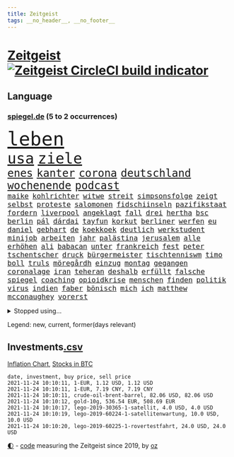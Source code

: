 ```yaml
---
title: Zeitgeist
tags: __no_header__, __no_footer__
---
```


# [Zeitgeist](https://oliz.io/zeitgeist/) [![Zeitgeist CircleCI build indicator](https://circleci.com/gh/ooz/zeitgeist.svg?style=shield)](https://circleci.com/gh/ooz/zeitgeist)

## Language

<h3><a href="https://www.spiegel.de" target="_blank">spiegel.de</a> (5 to 2 occurrences)</h3>
<p style="font-family:monospace">
<span style="font-size:32pt"><a href="news_links.html#leben" class="current">leben</a></span>
<br>
<span style="font-size:25pt"><a href="news_links.html#usa" class="current">usa</a></span>
<span style="font-size:25pt"><a href="news_links.html#ziele" class="current">ziele</a></span>
<br>
<span style="font-size:18pt"><a href="news_links.html#enes" class="current">enes</a></span>
<span style="font-size:18pt"><a href="news_links.html#kanter" class="current">kanter</a></span>
<span style="font-size:18pt"><a href="news_links.html#corona" class="current">corona</a></span>
<span style="font-size:18pt"><a href="news_links.html#deutschland" class="current">deutschland</a></span>
<span style="font-size:18pt"><a href="news_links.html#wochenende" class="current">wochenende</a></span>
<span style="font-size:18pt"><a href="news_links.html#podcast" class="current">podcast</a></span>
<br>
<span style="font-size:12pt"><a href="news_links.html#maike" class="current">maike</a></span>
<span style="font-size:12pt"><a href="news_links.html#kohlrichter" class="current">kohlrichter</a></span>
<span style="font-size:12pt"><a href="news_links.html#witwe" class="current">witwe</a></span>
<span style="font-size:12pt"><a href="news_links.html#streit" class="current">streit</a></span>
<span style="font-size:12pt"><a href="news_links.html#simpsonsfolge" class="new">simpsonsfolge</a></span>
<span style="font-size:12pt"><a href="news_links.html#zeigt" class="current">zeigt</a></span>
<span style="font-size:12pt"><a href="news_links.html#selbst" class="current">selbst</a></span>
<span style="font-size:12pt"><a href="news_links.html#proteste" class="current">proteste</a></span>
<span style="font-size:12pt"><a href="news_links.html#salomonen" class="new">salomonen</a></span>
<span style="font-size:12pt"><a href="news_links.html#fidschiinseln" class="new">fidschiinseln</a></span>
<span style="font-size:12pt"><a href="news_links.html#pazifikstaat" class="new">pazifikstaat</a></span>
<span style="font-size:12pt"><a href="news_links.html#fordern" class="current">fordern</a></span>
<span style="font-size:12pt"><a href="news_links.html#liverpool" class="current">liverpool</a></span>
<span style="font-size:12pt"><a href="news_links.html#angeklagt" class="current">angeklagt</a></span>
<span style="font-size:12pt"><a href="news_links.html#fall" class="current">fall</a></span>
<span style="font-size:12pt"><a href="news_links.html#drei" class="current">drei</a></span>
<span style="font-size:12pt"><a href="news_links.html#hertha" class="current">hertha</a></span>
<span style="font-size:12pt"><a href="news_links.html#bsc" class="current">bsc</a></span>
<span style="font-size:12pt"><a href="news_links.html#berlin" class="current">berlin</a></span>
<span style="font-size:12pt"><a href="news_links.html#pál" class="new">pál</a></span>
<span style="font-size:12pt"><a href="news_links.html#dárdai" class="new">dárdai</a></span>
<span style="font-size:12pt"><a href="news_links.html#tayfun" class="new">tayfun</a></span>
<span style="font-size:12pt"><a href="news_links.html#korkut" class="new">korkut</a></span>
<span style="font-size:12pt"><a href="news_links.html#berliner" class="current">berliner</a></span>
<span style="font-size:12pt"><a href="news_links.html#werfen" class="current">werfen</a></span>
<span style="font-size:12pt"><a href="news_links.html#eu" class="current">eu</a></span>
<span style="font-size:12pt"><a href="news_links.html#daniel" class="current">daniel</a></span>
<span style="font-size:12pt"><a href="news_links.html#gebhart" class="new">gebhart</a></span>
<span style="font-size:12pt"><a href="news_links.html#de" class="current">de</a></span>
<span style="font-size:12pt"><a href="news_links.html#koekkoek" class="new">koekkoek</a></span>
<span style="font-size:12pt"><a href="news_links.html#deutlich" class="current">deutlich</a></span>
<span style="font-size:12pt"><a href="news_links.html#werkstudent" class="new">werkstudent</a></span>
<span style="font-size:12pt"><a href="news_links.html#minijob" class="new">minijob</a></span>
<span style="font-size:12pt"><a href="news_links.html#arbeiten" class="current">arbeiten</a></span>
<span style="font-size:12pt"><a href="news_links.html#jahr" class="current">jahr</a></span>
<span style="font-size:12pt"><a href="news_links.html#palästina" class="new">palästina</a></span>
<span style="font-size:12pt"><a href="news_links.html#jerusalem" class="current">jerusalem</a></span>
<span style="font-size:12pt"><a href="news_links.html#alle" class="current">alle</a></span>
<span style="font-size:12pt"><a href="news_links.html#erhöhen" class="current">erhöhen</a></span>
<span style="font-size:12pt"><a href="news_links.html#ali" class="current">ali</a></span>
<span style="font-size:12pt"><a href="news_links.html#babacan" class="new">babacan</a></span>
<span style="font-size:12pt"><a href="news_links.html#unter" class="current">unter</a></span>
<span style="font-size:12pt"><a href="news_links.html#frankreich" class="current">frankreich</a></span>
<span style="font-size:12pt"><a href="news_links.html#fest" class="current">fest</a></span>
<span style="font-size:12pt"><a href="news_links.html#peter" class="current">peter</a></span>
<span style="font-size:12pt"><a href="news_links.html#tschentscher" class="new">tschentscher</a></span>
<span style="font-size:12pt"><a href="news_links.html#druck" class="current">druck</a></span>
<span style="font-size:12pt"><a href="news_links.html#bürgermeister" class="current">bürgermeister</a></span>
<span style="font-size:12pt"><a href="news_links.html#tischtenniswm" class="new">tischtenniswm</a></span>
<span style="font-size:12pt"><a href="news_links.html#timo" class="current">timo</a></span>
<span style="font-size:12pt"><a href="news_links.html#boll" class="new">boll</a></span>
<span style="font-size:12pt"><a href="news_links.html#truls" class="new">truls</a></span>
<span style="font-size:12pt"><a href="news_links.html#möregårdh" class="new">möregårdh</a></span>
<span style="font-size:12pt"><a href="news_links.html#einzug" class="current">einzug</a></span>
<span style="font-size:12pt"><a href="news_links.html#montag" class="current">montag</a></span>
<span style="font-size:12pt"><a href="news_links.html#gegangen" class="current">gegangen</a></span>
<span style="font-size:12pt"><a href="news_links.html#coronalage" class="current">coronalage</a></span>
<span style="font-size:12pt"><a href="news_links.html#iran" class="current">iran</a></span>
<span style="font-size:12pt"><a href="news_links.html#teheran" class="current">teheran</a></span>
<span style="font-size:12pt"><a href="news_links.html#deshalb" class="current">deshalb</a></span>
<span style="font-size:12pt"><a href="news_links.html#erfüllt" class="current">erfüllt</a></span>
<span style="font-size:12pt"><a href="news_links.html#falsche" class="current">falsche</a></span>
<span style="font-size:12pt"><a href="news_links.html#spiegel" class="current">spiegel</a></span>
<span style="font-size:12pt"><a href="news_links.html#coaching" class="current">coaching</a></span>
<span style="font-size:12pt"><a href="news_links.html#opioidkrise" class="current">opioidkrise</a></span>
<span style="font-size:12pt"><a href="news_links.html#menschen" class="current">menschen</a></span>
<span style="font-size:12pt"><a href="news_links.html#finden" class="current">finden</a></span>
<span style="font-size:12pt"><a href="news_links.html#politik" class="current">politik</a></span>
<span style="font-size:12pt"><a href="news_links.html#virus" class="current">virus</a></span>
<span style="font-size:12pt"><a href="news_links.html#indien" class="current">indien</a></span>
<span style="font-size:12pt"><a href="news_links.html#faber" class="new">faber</a></span>
<span style="font-size:12pt"><a href="news_links.html#bönisch" class="new">bönisch</a></span>
<span style="font-size:12pt"><a href="news_links.html#mich" class="current">mich</a></span>
<span style="font-size:12pt"><a href="news_links.html#ich" class="current">ich</a></span>
<span style="font-size:12pt"><a href="news_links.html#matthew" class="current">matthew</a></span>
<span style="font-size:12pt"><a href="news_links.html#mcconaughey" class="new">mcconaughey</a></span>
<span style="font-size:12pt"><a href="news_links.html#vorerst" class="current">vorerst</a></span>
</p>
<details>
<summary>Stopped using...</summary>
<p class="former" style="font-size:12pt">
gerechtigkeit(404) unentschieden(404) verschiedene(404) anwohner(403) cristiano(403) kämpfte(403) ronaldo(403) atmosphäre(402) co₂(402) hinterlassen(402) vergewaltigung(402) geboten(401) senat(401) stattdessen(401) vermögen(401) entfernt(400) locken(400) meuthen(400) prüfen(400) tiefe(400) unmöglich(400) versprach(400) abgeordnete(399) appelliert(399) bundestags(399) eher(399) gott(399) humanitäre(399) annegret(398) anzeige(398) ausgebrochen(398) eindrücke(398) entlassung(398) fleisch(398) gefallen(398) infizieren(398) infolge(398) john(398) krampkarrenbauer(398) strategie(398) street(398) vergangene(398) verteidigungsministerin(398) warnung(398) 6(397) befinden(397) charlie(397) coronahilfen(397) dietmar(397) folgte(397) halt(397) himmel(397) homosexualität(397) israelische(397) kanzlerkandidat(397) konfrontiert(397) löst(397) pakistan(397) preisen(397) ronald(397) verbreitung(397) vorher(397) ausstieg(396) autofahrerin(396) bull(396) coronainfizierte(396) geglückt(396) geschichten(396) her(396) klimaschützer(396) verärgert(396) wechseln(396) überlebte(396) aktuell(395) beschäftigt(395) botschaften(395) büros(395) ertragen(395) isolation(395) kauft(395) kontrollieren(395) summe(395) talent(395) ursachen(395) besonderen(394) bestes(394) bruder(394) einsatzkräfte(394) großaufgebot(394) historischen(394) rechtsextremen(394) spott(394) terror(394) unabhängigkeit(394) vorliegt(394) weltwirtschaft(394) zwingt(394) abgang(393) brauchte(393) ddr(393) fraktionschef(393) gedenken(393) gerhard(393) gezeigt(393) hinweisen(393) ordnet(393) passieren(393) pocht(393) pole(393) rettungsschiff(393) springt(393) umstrittenes(393) gebraucht(392) gewässern(392) juni(392) milde(392) nahmen(392) verbindung(392) amnesty(391) ausgeliefert(391) brexit(391) favoriten(391) flüchten(391) kandidat(391) problemen(391) reaktion(391) zählen(391) anschuldigungen(390) anthony(390) arbeitslosigkeit(390) künstler(390) leid(390) mancherorts(390) meinem(390) persönlich(390) r(390) big(389) erbe(389) finanzieren(389) metropolen(389) rechts(389) siegte(389) volksrepublik(389) 94(388) bad(388) bestehen(388) fit(388) potsdam(388) übernahme(388) abwehr(387) auftrag(387) hunderten(387) mauer(387) stuft(387) trafen(387) unwetter(387) veröffentlichte(387) vorgaben(387) erkrankung(386) filme(386) fortgesetzt(386) lieferten(386) schwester(386) stärksten(386) wende(386) üben(386) extremen(385) gestritten(385) heißen(385) herzen(385) schwerem(385) vorsprung(385) wurzeln(385) zinsen(385) 34(384) 4(384) 55(384) attacken(384) auskunft(384) kommentare(384) langen(384) schöne(384) verwandelt(384) wochenlang(384) zivilen(384) überlassen(384) bewertung(383) erkenntnisse(383) gelöst(383) jennifer(383) kanzlerschaft(383) andrej(382) deutschem(382) schonen(382) schäuble(382) anzeichen(381) dominanz(381) düstere(381) euaustritt(381) katholische(381) leichtathletik(381) moskaus(381) prompt(381) zustände(381) echten(380) tür(380) vorn(380) dich(379) reichsten(379) todesopfer(379) 40000(378) holocaust(378) verfehlt(378) arabische(377) dfbpokal(377) hessischen(377) loswerden(377) ostsee(377) rundfunk(377) abkehr(376) erinnerung(376) sitzung(376) frisch(375) general(375) bangkok(374) jeff(374) politikerin(374) begeistert(373) herz(373) hunger(373) real(373) startups(373) empfehlung(372) erdbeben(372) fehlten(372) freiwillig(372) sizilien(372) moschee(371) museum(371) premierministers(371) rose(371) golden(370) bartsch(369) retter(369) vorgegangen(369) vertagt(368) zugenommen(368) antrag(367) bruce(367) erstattet(367) km/h(367) rahmen(367) schneider(367) 19jähriger(366) football(365) sicherheitsgesetz(365) 36(364) boomen(364) erfährt(363) fußballweltmeister(363) erforscht(362) hinterlässt(362) wirbel(362) enthüllungen(361) bundeswehrsoldaten(360) staus(360) haustür(359) kapitel(359) bezos(358) festhalten(358) flächen(358) söhne(358) herausforderung(357) katharina(357) klees(357) patzt(357) präsidentschaft(356) chemikalien(354) geblieben(354) schätzen(354) gegenmaßnahmen(352) prägte(352) tuchel(352) überfordert(352) anderswo(350) entbrannt(350) unterbrochen(350) vorsichtig(350) coronaimpfstoffs(349) sicherheitsvorkehrungen(348) zentimeter(348) plattform(347) spionage(347) impfdosen(345) spacex(345) beherrschen(344) missbrauchskomplex(344) rakete(344) staatsoberhaupt(344) inhaftierten(343) tschechische(343) ausgetragen(342) service(341) farbe(340) olympiasiegerin(340) vakzinen(339) vergeltung(339) durchsuchen(338) vorlegen(338) häuslicher(337) entführt(336) flog(336) gesichter(336) coronalockerungen(335) höchstens(335) möglichkeit(335) größe(332) cdu/csu(330) formen(326) rechter(326) unfällen(324) 13jährige(321) saale(319) 58(318) schärfer(316) dankt(313) würzburg(313) außergewöhnlich(303) befanden(300) unterschrift(297) knappen(295) gewinne(293) eingehen(292) zusätzlichen(289) andy(286) anna(286) gewisse(279) karriereende(279) kandidiert(275) vulkan(273) iii(270) abreise(269) silber(265) 230(264) rückgang(263) containerschiff(261) spdkanzlerkandidat(261) 53jähriger(260) luxus(259) kaffee(256) bahnverkehr(255) relevant(255) fluggesellschaft(252) verstörend(247) abbruch(246) steuerhinterziehung(244) holten(243) gekippt(241) angefeindet(239) beschreiben(239) strebt(238) freizugeben(237) premierministerin(237) abheben(236) drohschreiben(236) elfjährigen(236) vonovia(236) ärmsten(236) konservative(235) schwerin(234) übersehen(233) einsätzen(232) szenarien(231) mitgliedern(230) durchschnitt(229) pressefreiheit(227) boxen(223) angeschlagen(222) gebeten(218) beleidigte(217) regionale(216) rekordtief(214) proben(213) tierpark(213) lieder(212) gewalttat(210) erdoğans(208) verlag(204) idol(203) fasst(202) gauland(199) extremisten(198) heldin(198) aufhören(197) marc(195) institute(194) geschleudert(193) regierungstruppen(191) poleposition(190) verzweifelte(186) achtung(185) spdchef(184) simone(183) dynamo(182) grünes(182) crystal(180) potsdamer(180) krieges(179) trier(179) 2013(178) übergriff(178) ausgelassen(177) begraben(177) partygäste(176) 25jährige(175) folgten(175) kiffen(175) kerosin(174) 800(172) birgt(172) busfahrer(172) 21jährige(171) vertrieben(170) serienmörder(169) agnes(168) antisemitische(168) bond(168) heizöl(168) maier(168) bremste(167) jonathan(167) tendenzen(167) festnehmen(166) vorurteilen(166) pipelines(165) forscherin(164) kurzstreckenflüge(164) lehnte(164) stärkere(164) kohlekraftwerke(163) notenbank(163) palästinensische(163) peinlich(163) baum(162) bereichern(162) plakat(162) riesiger(161) thriller(161) verwandeln(159) gegend(158) gesprungen(158) wall(158) verspätungen(157) wirkten(157) flohen(156) nrwcdu(156) serbien(156) vorsicht(155) 1998(154) schwieriges(153) auftaktspiel(152) bürgern(150) tribüne(149) parkplatz(148) zusammenarbeiten(148) psychologen(147) unwettern(147) pandemien(145) spaziergänger(145) welterfolg(145) erlebnisse(144) fotografen(144) lee(143) urteilte(142) homophober(141) pendler(141) staatspräsidenten(141) lloyd(140) ranking(140) cumexskandal(139) end(139) kündigten(139) truppe(139) netzwerks(138) scheiterten(138) finder(137) verarbeiten(137) bestseller(136) forscherteam(136) machtwechsel(136) beeindruckende(135) getrieben(135) kannibale(135) profil(135) aktueller(134) großstädter(134) sergej(134) ardern(133) jacinda(133) lkwunfall(133) neuseelands(133) trotzt(133) auswärtige(132) entstehung(132) inflationsrate(132) journal(132) denis(131) erwähnt(131) lebensmitteln(131) ausrücken(130) schwulen(129) tankstelle(129) vereinbarte(129) eisberge(128) jeweiligen(128) 60000(127) kontinuierlich(127) sogleich(127) volksfest(126) aufregendsten(125) aufsichtsratschef(125) bemängelt(125) verbesserungen(124) bekennt(122) furcht(122) 108(121) frühestens(121) küssen(121) 9(120) tätig(120) warte(120) süßes(119) verrückt(119) wandte(119) senatoren(118) unterrichten(118) überfüllte(118) vorfreude(117) funk(116) tibet(116) verbunden(116) justizstreit(115) psychiatrie(115) operiert(114) catania(113) lukaku(113) piraten(113) romelu(113) städter(113) usmilitär(113) hamburgs(111) missbrauchte(111) vergewaltigungen(111) alqaida(110) amazongründer(110) bdi(109) lesung(109) oberbayern(109) appellieren(108) belastend(108) blind(108) colorado(108) sang(108) ätna(108) 1994(107) nationalparks(107) nähert(107) übte(107) begründen(106) drohten(106) holocaustüberlebende(106) verstorben(106) planet(105) stadions(105) versorgungsengpässe(105) gremium(104) hotelmitarbeiter(104) wiegt(104) kosovo(103) nrwministerpräsident(102) statements(102) abschiebungen(101) fällig(101) laxe(101) löbel(101) nikolas(101) 31jährige(100) glänzt(100) drohender(99) whistleblower(99) afdchef(98) brodelt(98) fossilen(98) justizreform(98) messerstecher(98) traten(98) weibliche(98) basketballer(97) verhaftungen(97) allgemeinwissen(96) ernannt(96) klug(96) medaillen(96) wissenstest(96) konzerns(95) websites(95) ausmaße(94) mitgerissen(94) handgreiflich(93) liebeserklärung(93) siebzigerjahren(93) streitthemen(93) visionen(93) amoklauf(92) bestzeit(92) abbauen(91) militärführung(91) verlorenen(91) überarbeitet(91) 0(90) dürren(90) nachhaltiger(90) verbannt(90) angegangen(89) bundesbankchef(89) herd(89) weidmann(89) angetreten(88) atomwaffen(88) aufnimmt(88) gestern(88) kajak(88) parlaments(88) romy(88) schwul(88) stromschlag(88) syrische(88) tieres(88) zaza(88) berühmteste(87) group(87) splitterpartei(87) anschließenden(86) cumexurteil(86) electric(86) erwischte(86) netzwerke(86) schmilzt(86) westküste(86) abzuwälzen(85) ereignete(85) krause(85) produktionen(85) sechste(85) +(84) 1999(84) beschimpfungen(84) einheimischen(84) flutkatastrophen(84) herkunftsland(84) ibiza(84) nachspielzeit(84) wmgold(84) carli(83) schwebebalken(83) uniform(83) verbinden(83) heike(82) hm(82) stonehenge(82) verkehrt(82) zurückgeben(82) zäh(82) eswatini(81) gewählte(81) jae(81) mswati(81) pfefferspray(81) swasiland(81) verstoßes(81) brillieren(80) selbstbewusst(80) usermittler(80) abzuschaffen(79) angepackt(79) anhängern(79) befürchtete(79) fahrerinnen(79) hochrangiges(79) multipler(79) sklerose(79) umweltfreundlicher(79) bananen(78) bewohnte(78) kräftiger(78) rückgabe(78) samsungerbe(78) schönheitsidealen(78) sowjetrepublik(78) ungefragt(78) yong(78) guinea(77) gültig(77) immobilienkonzerns(77) inn(77) langweilig(77) tarifvertrag(77) 'ndrangheta(76) neugeborenen(76) schleudern(76) tester(76) bundestagspräsidium(75) senator(75) weltklimarats(75) gunst(74) hassnachrichten(74) häfen(74) nachbarstaaten(74) wirtschaftskrise(74) wohneinheiten(74) bedürftige(73) inneren(73) kohls(73) krankenwagen(73) raucher(73) regisseurs(73) human(72) rights(72) unbequeme(72) watch(72) betreffen(71) einbringen(71) losgegangen(71) passagierzahlen(71) saisonspiel(71) exmann(70) hingewiesen(70) thrillern(70) werken(70) z(70) fiat(69) regierte(69) sitzordnung(69) verspürt(69) eugeldern(68) kohleverstromung(68) kusama(68) ratsam(68) spielmacher(68) uneinig(68) veruntreut(68) yayoi(68) 650000(67) amokfahrt(67) nachlass(67) neuesten(67) traut(67) desolaten(66) hindern(66) nicholas(66) samsungs(66) terrorverdacht(66) verwechselt(66) erklärten(65) hilferufe(65) industrienationen(65) relativ(65) spaziergang(65) umgekippt(65) makler(64) revolutionierte(64) streitkräften(64) vertritt(64) wahlkampfauftakt(64) niedergeschlagen(63) pflanze(63) söhnen(63) versuchter(63) geschwindigkeiten(62) poltert(62) faktoren(61) körpergröße(61) springer(61) verzeichnen(61) zelten(61) dgb(60) erleichterung(60) fühlten(60) kooperieren(60) irritiert(59) manfred(59) starstürmer(59) teilzunehmen(59) bebte(58) einkommensteuer(58) einwanderungspolitik(58) klimawende(58) teamkollege(58) wachsende(58) bands(57) blaulicht(57) gelte(57) hexe(57) mastercard(57) anwendung(56) symbiose(56) 36jähriger(55) geordnete(55) geschützten(55) hamid(55) staatsbürgerin(55) staatspräsident(55) gerichtsurteil(54) staatsanwältin(54) villeneuve(54) vorüber(54) wirbelsturm(54) anhörung(53) gescheiterte(53) krieger(53) laufzeit(53) oper(53) weitergereicht(53) exakt(52) gehirn(52) grenzbeamte(52) kommissarin(52) potenziellen(52) ägäis(52) bisweilen(51) blättern(51) weiblicher(51) 316(50) cringe(50) defekten(50) erpressung(50) medienhäuser(50) telefonnummer(50) balloon(49) gewerkschaftsbundes(49) gleichen(49) militärgeheimdienst(49) pflegekraft(49) vermögender(49) versammlung(49) durchbrechen(48) erfreut(48) grote(48) innensenator(48) jasmina(48) kampfabstimmung(48) kuhnke(48) pimmel(48) tuchfühlung(48) arktis(47) gravierende(47) rücktrittsforderungen(47) zwangsgeld(47) überreicht(47) 876(46) ausgetauscht(46) obst(46) spiegelinterview(46) stach(46) state(46) brady(45) briefen(45) neunzigerjahre(45) saudischen(45) südkoreas(45) untätigkeit(45) adeyemi(44) eindringlich(44) europaparlament(44) radikalen(44) vergessenheit(44) verhütungsmittel(44) überschaubare(44) archiv(43) genfer(43) kommissionschefin(43) newcastle(43) topökonom(43) kinderinterview(42) tabelle(42) verlorene(42) vulkanausbrüche(42) vulkane(42) w(42) zugesehen(42) bahnradsport(41) fußballers(41) handlungsdruck(41) intellektuellen(41) machete(41) orientierung(41) rauchen(41) vormonat(41) wmkonkurrenten(41) feindbild(40) kanareninsel(40) thematisieren(40) worum(40) beschwor(39) brooklyn(39) championsleaguespiel(39) exklusiven(39) gegensätze(39) geheim(39) gründers(39) limburg(39) verlagen(39) abhängen(38) atomuboote(38) auszugehen(38) urenkel(38) wayne(38) entführte(37) indopazifik(37) straftaten(37) bergbau(36) papiermangel(36) siedlung(36) agenda(35) bombenanschlag(35) leslie(35) modeste(35) riskieren(35) zuflucht(35) belange(34) durchschnittlich(34) einsparen(34) hausdurchsuchung(34) kohlestrom(34) mad(34) menschlichen(34) söldnertruppe(34) 53jährigen(33) dreier(33) furchner(33) gange(33) irmgard(33) koeman(33) kzsekretärin(33) liest(33) mehrfamilienhaus(32) straftäter(32) these(32) gaskonzern(31) gefälschtem(31) solidarisch(31) fortschrittlich(30) inhalt(30) lächerlich(30) mittelfinger(30) vermitteln(30) vermögensteuer(30) überragender(30) abstinent(29) babiš(29) coronaeinbruch(29) freihandelsabkommen(29) gazpromkonzern(29) jährlich(29) kriegsschiff(29) rauswurf(29) straßenbau(29) cumexgeschäften(28) fraktionsstärke(28) iranisches(28) rechtsstaatsverstößen(28) sexleben(28) wehrlos(28) bundestagsfraktion(27) dave(27) göteborg(27) suizid(27) wenigstens(27) deutschlandweit(26) europacup(26) gerald(26) itzehoe(26) mützenich(26) nachfolgern(26) unterstützten(26) zugausfällen(26) comingout(25) sozialdemokrat(25) zurückgezogen(25) erstellen(24) falschinformationen(24) leder(24) nicolas(24) stephanie(24) zentralen(24) abgelegensten(23) absorbieren(23) abstriche(23) brexitkrise(23) cancel(23) culture(23) einzigen(23) faszinierend(23) gil(23) mächtig(23) ofarim(23) turnen(23) zusätzlicher(23) banner(22) ema(22) volksverhetzung(22) gaslieferungen(21) hochland(21) polexit(21) politisches(21) wmrhythmus(21) altstadt(20) fernverkehr(20) grundversorgung(20) irving(20) kyrie(20) losgehen(20) miesbach(20) rechnungsprüfer(20) spielerinnen(20) staatskosten(20) tabak(20) unterkunft(20) 15gradziel(19) 78(19) blackout(19) foltervideos(19) steckten(19) datenleck(18) ingwen(18) peinliches(18) rückfällig(18) schiene(18) tsai(18) vergibt(18) wahldebakel(18) bedrängt(17) hinterbliebenen(17) reizgas(17) ruhig(17) streich(17) ureinwohner(17) ampelverhandler(16) massenschlägerei(16) steuerdeals(16) verprügelt(16) erzeugt(15) hündin(15) leinwand(15) lokaler(15) schlachter(15) wohnheim(15) 151(14) 8(14) blutproben(14) diwstudie(14) dnaanalyse(14) hernández(14) reanimieren(14) santa(14) streamer(14) 1974(13) abtreibungsverbot(13) amess(13) cdumachtkampf(13) einhalt(13) erna(13) express(13) gasversorgung(13) meeresspiegels(13) misshandeln(13) verbrenner(13) ausgewählte(12) best(12) netflixshow(12) bidenregierung(11) gendern(11) grundstück(11) simuliert(11) staates(11)
</p>
</details>
<p>Legend: <span class="new">new</span>, <span class="current">current</span>, <span class="former">former(days relevant)</span></p>

## Investments[.csv](investments.csv)

[Inflation Chart](https://inflationchart.com),
[Stocks in BTC](https://stonksinbtc.xyz/)

```
date, investment, buy price, sell price
2021-11-24 10:10:11, 1-EUR, 1.12 USD, 1.12 USD
2021-11-24 10:10:11, 1-EUR, 7.19 CNY, 7.19 CNY
2021-11-24 10:10:11, crude-oil-brent-barrel, 82.06 USD, 82.06 USD
2021-11-24 10:10:12, gold-10g, 536.54 EUR, 508.69 EUR
2021-11-24 10:10:17, lego-2019-30365-1-satellit, 4.0 USD, 4.0 USD
2021-11-24 10:10:19, lego-2019-60224-1-satellitenwartung, 10.0 USD, 10.0 USD
2021-11-24 10:10:20, lego-2019-60225-1-rovertestfahrt, 24.0 USD, 24.0 USD
```

<footer>
<a href="javascript:toggleTheme()" class="nav">🌓</a>
- <a href="https://github.com/ooz/zeitgeist">code</a> measuring the Zeitgeist since 2019, by <a href="https://oliz.io">oz</a>
</footer>

